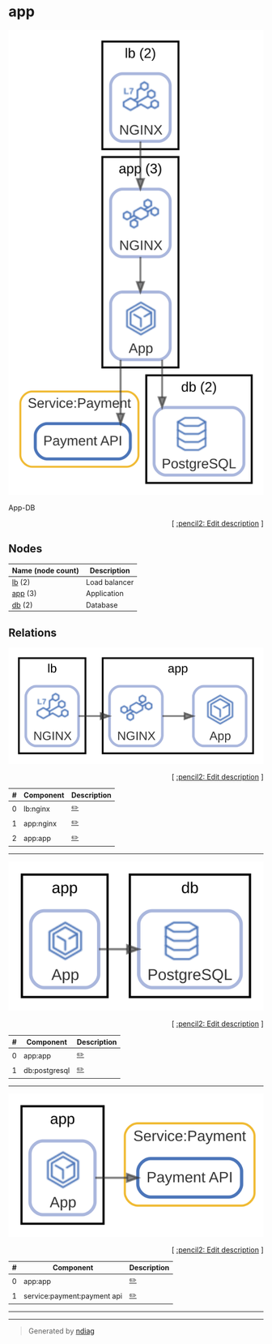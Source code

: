 # app

![view](label-app.svg)

App-DB


<p align="right">
  [ <a href="../../ndiag.descriptions/_label-app.md">:pencil2: Edit description</a> ]
<p>

## Nodes

| Name (node count) | Description |
| --- | --- |
| [lb](node-lb.md) (2) | Load balancer |
| [app](node-app.md) (3) | Application |
| [db](node-db.md) (2) | Database |

## Relations

![relation](relation-lb_nginx-2750eb0.svg)


<p align="right">
  [ <a href="../../ndiag.descriptions/_relation-lb_nginx-2750eb0.md">:pencil2: Edit description</a> ]
<p>

| # | Component | Description |
| --- | --- | --- |
| 0 | lb:nginx |  <a href="../../ndiag.descriptions/_component-lb_nginx.md">:pencil2:</a> |
| 1 | app:nginx |  <a href="../../ndiag.descriptions/_component-app_nginx.md">:pencil2:</a> |
| 2 | app:app |  <a href="../../ndiag.descriptions/_component-app_app.md">:pencil2:</a> |

---

![relation](relation-app_app-fc502aa.svg)


<p align="right">
  [ <a href="../../ndiag.descriptions/_relation-app_app-fc502aa.md">:pencil2: Edit description</a> ]
<p>

| # | Component | Description |
| --- | --- | --- |
| 0 | app:app |  <a href="../../ndiag.descriptions/_component-app_app.md">:pencil2:</a> |
| 1 | db:postgresql |  <a href="../../ndiag.descriptions/_component-db_postgresql.md">:pencil2:</a> |

---

![relation](relation-app_app-34fd077.svg)


<p align="right">
  [ <a href="../../ndiag.descriptions/_relation-app_app-34fd077.md">:pencil2: Edit description</a> ]
<p>

| # | Component | Description |
| --- | --- | --- |
| 0 | app:app |  <a href="../../ndiag.descriptions/_component-app_app.md">:pencil2:</a> |
| 1 | service:payment:payment api |  <a href="../../ndiag.descriptions/_component-service_payment_payment_api.md">:pencil2:</a> |

---
---

> Generated by [ndiag](https://github.com/k1LoW/ndiag)
